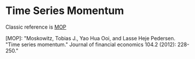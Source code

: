 # Time Series Momentum

Classic reference is [MOP](https://cyberleninka.org/article/n/1285206.pdf)


[MOP]:  "Moskowitz, Tobias J., Yao Hua Ooi, and Lasse Heje Pedersen. "Time series momentum." Journal of financial economics 104.2 (2012): 228-250."

